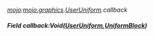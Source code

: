 _[mojo](../../modules/mojo/mojo-module.md):[mojo.graphics](../../modules/mojo/mojo-graphics.md).[UserUniform](../../modules/mojo/mojo-graphics-useruniform.md).callback_
##### Field callback:Void([UserUniform](../../modules/mojo/mojo-graphics-useruniform.md),[UniformBlock](../../modules/mojo/mojo-graphics-uniformblock.md))
